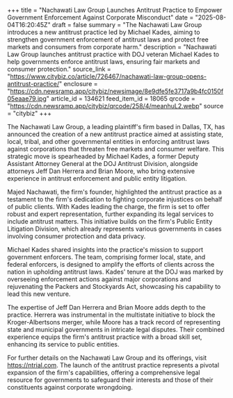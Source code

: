 +++
title = "Nachawati Law Group Launches Antitrust Practice to Empower Government Enforcement Against Corporate Misconduct"
date = "2025-08-04T16:20:45Z"
draft = false
summary = "The Nachawati Law Group introduces a new antitrust practice led by Michael Kades, aiming to strengthen government enforcement of antitrust laws and protect free markets and consumers from corporate harm."
description = "Nachawati Law Group launches antitrust practice with DOJ veteran Michael Kades to help governments enforce antitrust laws, ensuring fair markets and consumer protection."
source_link = "https://www.citybiz.co/article/726467/nachawati-law-group-opens-antitrust-practice/"
enclosure = "https://cdn.newsramp.app/citybiz/newsimage/8e9dfe5fe3717a9b4fc0150f05eaae79.jpg"
article_id = 134621
feed_item_id = 18065
qrcode = "https://cdn.newsramp.app/citybiz/qrcode/258/4/meanhuL2.webp"
source = "citybiz"
+++

<p>The Nachawati Law Group, a leading plaintiff's firm based in Dallas, TX, has announced the creation of a new antitrust practice aimed at assisting state, local, tribal, and other governmental entities in enforcing antitrust laws against corporations that threaten free markets and consumer welfare. This strategic move is spearheaded by Michael Kades, a former Deputy Assistant Attorney General at the DOJ Antitrust Division, alongside attorneys Jeff Dan Herrera and Brian Moore, who bring extensive experience in antitrust enforcement and public entity litigation.</p><p>Majed Nachawati, the firm's founder, highlighted the antitrust practice as a testament to the firm's dedication to fighting corporate injustices on behalf of public clients. With Kades leading the charge, the firm is set to offer robust and expert representation, further expanding its legal services to include antitrust matters. This initiative builds on the firm's Public Entity Litigation Division, which already represents various governments in cases involving consumer protection and data privacy.</p><p>Michael Kades shared insights into the practice's mission to support government enforcers. The team, comprising former local, state, and federal enforcers, is designed to amplify the efforts of clients across the nation in upholding antitrust laws. Kades' tenure at the DOJ was marked by overseeing enforcement actions against major corporations and rejuvenating the Packers and Stockyards Act, showcasing his capability to lead this new venture.</p><p>The expertise of Jeff Dan Herrera and Brian Moore adds depth to the practice. Herrera was instrumental in the multistate initiative to block the Kroger-Albertsons merger, while Moore has a track record of representing state and municipal governments in intricate legal disputes. Their combined experience equips the firm's antitrust practice with a broad skill set, enhancing its service to public entities.</p><p>For further details on the Nachawati Law Group and its offerings, visit <a href='https://ntrial.com' rel='nofollow' target='_blank'>https://ntrial.com</a>. The launch of the antitrust practice represents a pivotal expansion of the firm's capabilities, offering a comprehensive legal resource for governments to safeguard their interests and those of their constituents against corporate wrongdoing.</p>